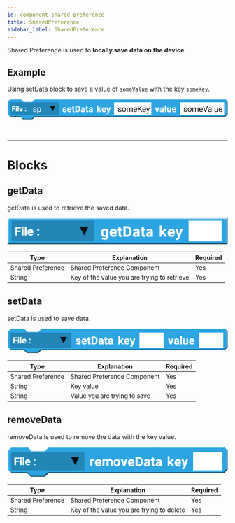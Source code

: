 ```yaml
---
id: component-shared-preference
title: SharedPreference
sidebar_label: SharedPreference
---
```


Shared Preference is used to **locally save data on the device**.

## Example

Using setData block to save a value of `someValue` with the key `someKey`.

![example](assets/sharedpreference/example.png)

<br/>

--------------------

# Blocks

## getData

getData is used to retrieve the saved data.

![get data](assets/sharedpreference/get-data.png)

| Type              | Explanation                                 | Required |
| ----------------- | ------------------------------------------- | -------- |
| Shared Preference | Shared Preference Component                 | Yes      |
| String            | Key of the value you are trying to retrieve | Yes      |

## setData

setData is used to save data.

![set data](assets/sharedpreference/set-data.png)

| Type              | Explanation                  | Required |
| ----------------- | ---------------------------- | -------- |
| Shared Preference | Shared Preference Component  | Yes      |
| String            | Key value                    | Yes      |
| String            | Value you are trying to save | Yes      |

## removeData

removeData is used to remove the data with the key value.

![remove data](assets/sharedpreference/remove-data.png)

| Type              | Explanation                               | Required |
| ----------------- | ----------------------------------------- | -------- |
| Shared Preference | Shared Preference Component               | Yes      |
| String            | Key of the value you are trying to delete | Yes      |

